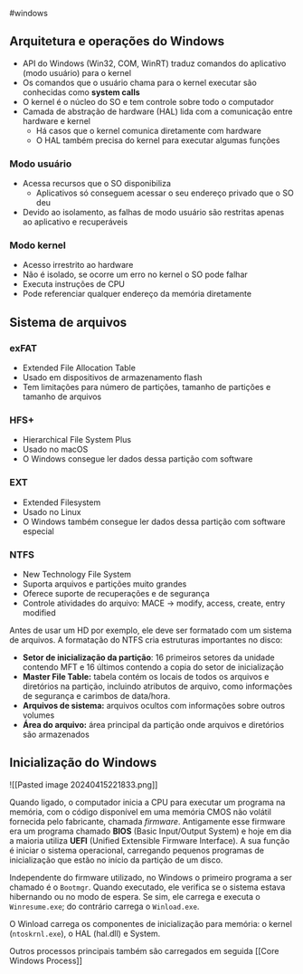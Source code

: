 #windows
## Arquitetura e operações do Windows

- API do Windows (Win32, COM, WinRT) traduz comandos do aplicativo (modo usuário) para o kernel
- Os comandos que o usuário chama para o kernel executar são conhecidas como **system calls**
- O kernel é o núcleo do SO e tem controle sobre todo o computador
- Camada de abstração de hardware (HAL) lida com a comunicação entre hardware e kernel
	- Há casos que o kernel comunica diretamente com hardware
	- O HAL também precisa do kernel para executar algumas funções

### Modo usuário

- Acessa recursos que o SO disponibiliza
	- Aplicativos só conseguem acessar o seu endereço privado que o SO deu
- Devido ao isolamento, as falhas de modo usuário são restritas apenas ao aplicativo e recuperáveis

### Modo kernel

- Acesso irrestrito ao hardware
- Não é isolado, se ocorre um erro no kernel o SO pode falhar
- Executa instruções de CPU
- Pode referenciar qualquer endereço da memória diretamente

## Sistema de arquivos

### exFAT

- Extended File Allocation Table
- Usado em dispositivos de armazenamento flash
- Tem limitações para número de partições, tamanho de partições e tamanho de arquivos

### HFS+

- Hierarchical File System Plus
- Usado no macOS
- O Windows consegue ler dados dessa partição com software

### EXT

- Extended Filesystem
- Usado no Linux
- O Windows também consegue ler dados dessa partição com software especial

### NTFS

- New Technology File System
- Suporta arquivos e partições muito grandes
- Oferece suporte de recuperações e de segurança
- Controle atividades do arquivo: MACE -> modify, access, create, entry modified

Antes de usar um HD por exemplo, ele deve ser formatado com um sistema de arquivos. A formatação do NTFS cria estruturas importantes no disco:

- **Setor de inicialização da partição**: 16 primeiros setores da unidade contendo MFT e 16 últimos contendo a copia do setor de inicialização
- **Master File Table:** tabela contém os locais de todos os arquivos e diretórios na partição, incluindo atributos de arquivo, como informações de segurança e carimbos de data/hora.
- **Arquivos de sistema:** arquivos ocultos com informações sobre outros volumes
- **Área do arquivo:** área principal da partição onde arquivos e diretórios são armazenados


## Inicialização do Windows

![[Pasted image 20240415221833.png]]

Quando ligado, o computador inicia a CPU para executar um programa na memória, com o código disponível em uma memória CMOS não volátil fornecida pelo fabricante, chamada *firmware*. Antigamente esse firmware era um programa chamado **BIOS** (Basic Input/Output System) e hoje em dia a maioria utiliza **UEFI** (Unified Extensible Firmware Interface). A sua função é iniciar o sistema operacional, carregando pequenos programas de inicialização que estão no início da partição de um disco.

Independente do firmware utilizado, no Windows o primeiro programa a ser chamado é o `Bootmgr`. Quando executado, ele verifica se o sistema estava hibernando ou no modo de espera. Se sim, ele carrega e executa o  `Winresume.exe`; do contrário carrega o `Winload.exe`.

O Winload carrega os componentes de inicialização para memória: o kernel (`ntoskrnl.exe`), o HAL (hal.dll) e System.

Outros processos principais também são carregados em seguida [[Core Windows Process]]
